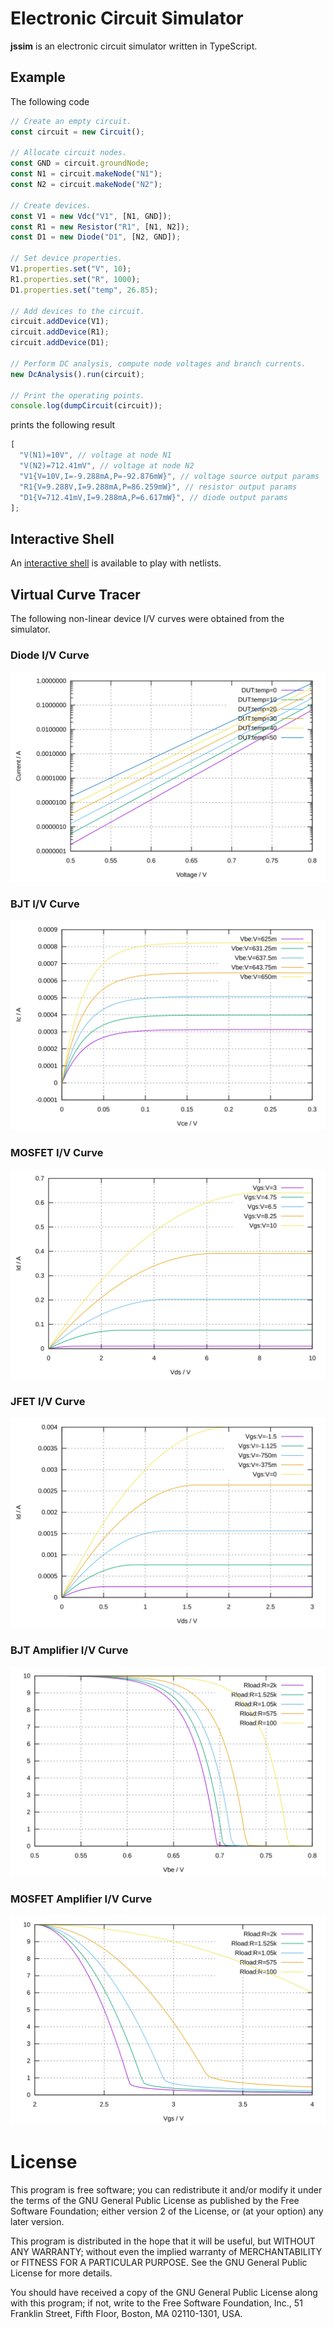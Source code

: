 # Electronic Circuit Simulator

**jssim** is an electronic circuit simulator written in TypeScript.

## Example

The following code

```typescript
// Create an empty circuit.
const circuit = new Circuit();

// Allocate circuit nodes.
const GND = circuit.groundNode;
const N1 = circuit.makeNode("N1");
const N2 = circuit.makeNode("N2");

// Create devices.
const V1 = new Vdc("V1", [N1, GND]);
const R1 = new Resistor("R1", [N1, N2]);
const D1 = new Diode("D1", [N2, GND]);

// Set device properties.
V1.properties.set("V", 10);
R1.properties.set("R", 1000);
D1.properties.set("temp", 26.85);

// Add devices to the circuit.
circuit.addDevice(V1);
circuit.addDevice(R1);
circuit.addDevice(D1);

// Perform DC analysis, compute node voltages and branch currents.
new DcAnalysis().run(circuit);

// Print the operating points.
console.log(dumpCircuit(circuit));
```

prints the following result

```typescript
[
  "V(N1)=10V", // voltage at node N1
  "V(N2)=712.41mV", // voltage at node N2
  "V1{V=10V,I=-9.288mA,P=-92.876mW}", // voltage source output params
  "R1{V=9.288V,I=9.288mA,P=86.259mW}", // resistor output params
  "D1{V=712.41mV,I=9.288mA,P=6.617mW}", // diode output params
];
```

## Interactive Shell

An [interactive shell](https://aradzie.github.io/jssim/) is available to play with netlists.

## Virtual Curve Tracer

The following non-linear device I/V curves were obtained from the simulator.

### Diode I/V Curve

![Diode I/V curve](examples/iv-diode.svg)

### BJT I/V Curve

![BJT I/V curve](examples/iv-bjt.svg)

### MOSFET I/V Curve

![MOSFET I/V curve](examples/iv-mosfet.svg)

### JFET I/V Curve

![JFET I/V curve](examples/iv-jfet.svg)

### BJT Amplifier I/V Curve

![BJT Amplifier I/V curve](examples/amp-bjt.svg)

### MOSFET Amplifier I/V Curve

![MOSFET Amplifier I/V curve](examples/amp-mosfet.svg)

# License

This program is free software; you can redistribute it and/or modify it under
the terms of the GNU General Public License as published by the Free Software
Foundation; either version 2 of the License, or (at your option) any later
version.

This program is distributed in the hope that it will be useful, but WITHOUT ANY
WARRANTY; without even the implied warranty of MERCHANTABILITY or FITNESS FOR A
PARTICULAR PURPOSE. See the GNU General Public License for more details.

You should have received a copy of the GNU General Public License along with
this program; if not, write to the Free Software Foundation, Inc., 51 Franklin
Street, Fifth Floor, Boston, MA 02110-1301, USA.
